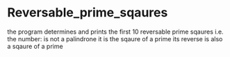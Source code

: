 # Reversable_prime_sqaures
the program determines and prints the first 10 reversable prime sqaures
i.e.
the number:
           is not a palindrone
           it is the sqaure of a prime
           its reverse is also a sqaure of a prime
                    
